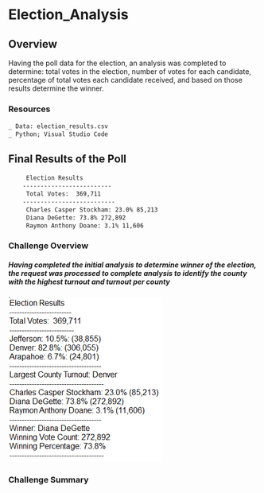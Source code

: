 # Election_Analysis

## Overview
Having the poll data for the election, an analysis was completed to determine: total votes in the election, number of votes for each candidate, percentage of total votes each candidate received, and based on those results determine the winner. 

### Resources
    _ Data: election_results.csv
    _ Python; Visual Studio Code
    
## Final Results of the Poll

         Election Results
        -------------------------
         Total Votes:  369,711
        --------------------------
         Charles Casper Stockham: 23.0% 85,213
         Diana DeGette: 73.8% 272,892
         Raymon Anthony Doane: 3.1% 11,606

### Challenge Overview
##### Having completed the initial analysis to determine winner of the election, the request was processed to complete analysis to identify the county with the highest turnout and turnout per county

![election results](https://github.com/RachelRautenberg/election_analysis/blob/main/analysis/election_analysis_results.PNG)



### Challenge Summary
